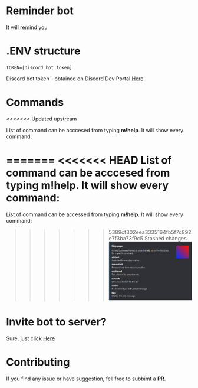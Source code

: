 # Reminder bot
It will remind you

# .ENV structure
```
TOKEN=[Discord bot token]
```
Discord bot token - obtained on Discord Dev Portal [Here](https://discord.com/developers/applications)

# Commands
<<<<<<< Updated upstream

List of command can be acccesed from typing **m!help**. It will show every command:

=======
<<<<<<< HEAD
List of command can be acccesed from typing **m!help**. It will show every command:
=======
List of command can be accessed from typing **m!help**. It will show every command:
>>>>>>> 5389cf302eea3335164fb5f7c892e7f3ba73f9c5
>>>>>>> Stashed changes
![Images](/assets/images/help.png)

# Invite bot to server?
Sure, just click [Here](https://discord.com/api/oauth2/authorize?client_id=1008650079390945300&permissions=224256&scope=bot)

# Contributing
If you find any issue or have suggestion, fell free to subbimt a **PR**.
